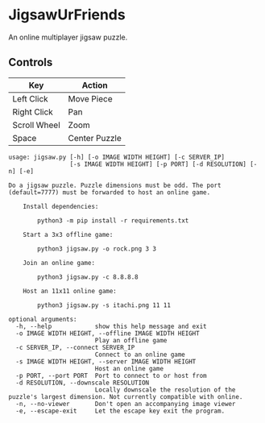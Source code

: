 # JigsawUrFriends

An online multiplayer jigsaw puzzle.

## Controls
| Key          | Action        |
|--------------|---------------|
| Left Click   | Move Piece    |
| Right Click  | Pan           |
| Scroll Wheel | Zoom          |
| Space        | Center Puzzle |

```
usage: jigsaw.py [-h] [-o IMAGE WIDTH HEIGHT] [-c SERVER_IP]
                 [-s IMAGE WIDTH HEIGHT] [-p PORT] [-d RESOLUTION] [-n] [-e]

Do a jigsaw puzzle. Puzzle dimensions must be odd. The port (default=7777) must be forwarded to host an online game.

    Install dependencies:

        python3 -m pip install -r requirements.txt

    Start a 3x3 offline game:

        python3 jigsaw.py -o rock.png 3 3

    Join an online game:

        python3 jigsaw.py -c 8.8.8.8

    Host an 11x11 online game:

        python3 jigsaw.py -s itachi.png 11 11

optional arguments:
  -h, --help            show this help message and exit
  -o IMAGE WIDTH HEIGHT, --offline IMAGE WIDTH HEIGHT
                        Play an offline game
  -c SERVER_IP, --connect SERVER_IP
                        Connect to an online game
  -s IMAGE WIDTH HEIGHT, --server IMAGE WIDTH HEIGHT
                        Host an online game
  -p PORT, --port PORT  Port to connect to or host from
  -d RESOLUTION, --downscale RESOLUTION
                        Locally downscale the resolution of the puzzle's largest dimension. Not currently compatible with online.
  -n, --no-viewer       Don't open an accompanying image viewer
  -e, --escape-exit     Let the escape key exit the program.
  ```

